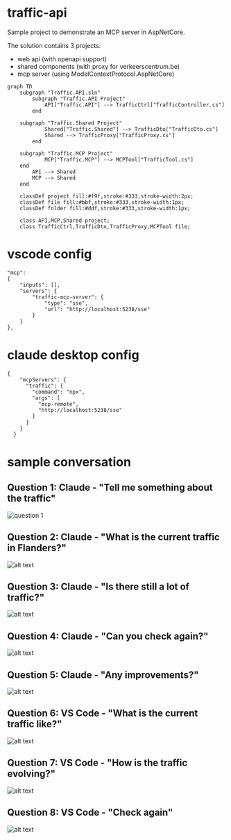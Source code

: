 # traffic-api

Sample project to demonstrate an MCP server in AspNetCore.

The solution contains 3 projects:
- web api (with openapi support)
- shared components (with proxy for verkeerscentrum.be)
- mcp server (using ModelContextProtocol.AspNetCore)

```mermaid
graph TD
    subgraph "Traffic.API.sln"
        subgraph "Traffic.API Project"
            API["Traffic.API"] --> TrafficCtrl["TrafficController.cs"] 
        end

    subgraph "Traffic.Shared Project"
            Shared["Traffic.Shared"] --> TrafficDto["TrafficDto.cs"]
            Shared --> TrafficProxy["TrafficProxy.cs"]           
        end

    subgraph "Traffic.MCP Project"
            MCP["Traffic.MCP"] --> MCPTool["TrafficTool.cs"]            
    end      
        API --> Shared
        MCP --> Shared
    end

    classDef project fill:#f9f,stroke:#333,stroke-width:2px;
    classDef file fill:#bbf,stroke:#333,stroke-width:1px;
    classDef folder fill:#ddf,stroke:#333,stroke-width:1px;

    class API,MCP,Shared project;
    class TrafficCtrl,TrafficDto,TrafficProxy,MCPTool file;
```

# vscode config 

```
"mcp": 
{
    "inputs": [],
    "servers": {            
        "traffic-mcp-server": {
            "type": "sse",
            "url": "http://localhost:5238/sse"
        }
    }
},
```

# claude desktop config

```
{
    "mcpServers": {
      "traffic": {
        "command": "npx",
        "args": [
          "mcp-remote",
          "http://localhost:5238/sse"
        ]
      }
    }
  }
```

# sample conversation

## Question 1: Claude - "Tell me something about the traffic"

![question 1](img/image-0.png)

## Question 2: Claude - "What is the current traffic in Flanders?"

![alt text](img/image-1.png)

## Question 3: Claude - "Is there still a lot of traffic?"

![alt text](img/image-2.png)

## Question 4: Claude - "Can you check again?"

![alt text](img/image-3.png)

## Question 5: Claude - "Any improvements?"

![alt text](img/image-4.png)

## Question 6: VS Code - "What is the current traffic like?"

![alt text](img/image-5.png)

## Question 7: VS Code - "How is the traffic evolving?"

![alt text](img/image-6.png)

## Question 8: VS Code - "Check again"

![alt text](img/image-7.png)

